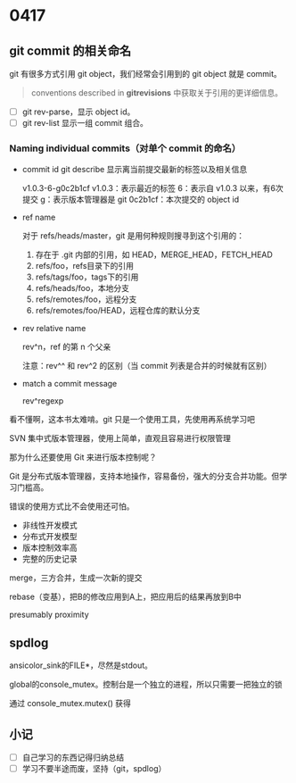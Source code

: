 # 0417

## git commit 的相关命名

git 有很多方式引用 git object，我们经常会引用到的 git object 就是 commit。

> conventions described in **gitrevisions** 中获取关于引用的更详细信息。 

- [ ] git rev-parse，显示 object id。
- [ ] git rev-list 显示一组 commit 组合。

### Naming individual commits（对单个 commit 的命名）

- commit id
  git describe
  显示离当前提交最新的标签以及相关信息

  v1.0.3-6-g0c2b1cf
  v1.0.3：表示最近的标签
  6：表示自 v1.0.3 以来，有6次提交
  g：表示版本管理器是 git
  0c2b1cf：本次提交的 object id

- ref name

  对于 refs/heads/master，git 是用何种规则搜寻到这个引用的：

  1. 存在于 .git 内部的引用，如 HEAD，MERGE_HEAD，FETCH_HEAD
  2. refs/foo，refs目录下的引用
  3. refs/tags/foo，tags下的引用
  4. refs/heads/foo，本地分支
  5. refs/remotes/foo，远程分支
  6. refs/remotes/foo/HEAD，远程仓库的默认分支

- rev relative name

  rev^n，ref 的第 n 个父亲

  注意：rev^^ 和 rev^2 的区别（当 commit 列表是合并的时候就有区别）

- match a commit message

  rev^regexp



看不懂啊，这本书太难啃。git 只是一个使用工具，先使用再系统学习吧



SVN 集中式版本管理器，使用上简单，直观且容易进行权限管理

那为什么还要使用 Git 来进行版本控制呢？

Git 是分布式版本管理器，支持本地操作，容易备份，强大的分支合并功能。但学习门槛高。

错误的使用方式比不会使用还可怕。

- 非线性开发模式
- 分布式开发模型
- 版本控制效率高
- 完整的历史记录



merge，三方合并，生成一次新的提交

rebase（变基），把B的修改应用到A上，把应用后的结果再放到B中



presumably
proximity

##  spdlog

ansicolor_sink的FILE*，尽然是stdout。

global的console_mutex。控制台是一个独立的进程，所以只需要一把独立的锁

通过 console_mutex.mutex() 获得

## 小记

- [ ] 自己学习的东西记得归纳总结
- [ ] 学习不要半途而废，坚持（git，spdlog）